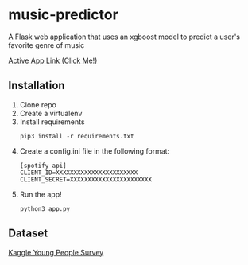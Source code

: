 # music-predictor

A Flask web application that uses an xgboost model to predict a user's favorite genre of music

[Active App Link (Click Me!)](http://35.203.81.177:8080/)

## Installation

1) Clone repo 
2) Create a virtualenv 
3) Install requirements
    ```text
    pip3 install -r requirements.txt
    ```
4) Create a config.ini file in the following format:
    ```text
    [spotify api]
    CLIENT_ID=XXXXXXXXXXXXXXXXXXXXXXX
    CLIENT_SECRET=XXXXXXXXXXXXXXXXXXXXXXX
    ```
5) Run the app!
    ```text
    python3 app.py
    ```

## Dataset
[Kaggle Young People Survey](https://www.kaggle.com/miroslavsabo/young-people-survey)
